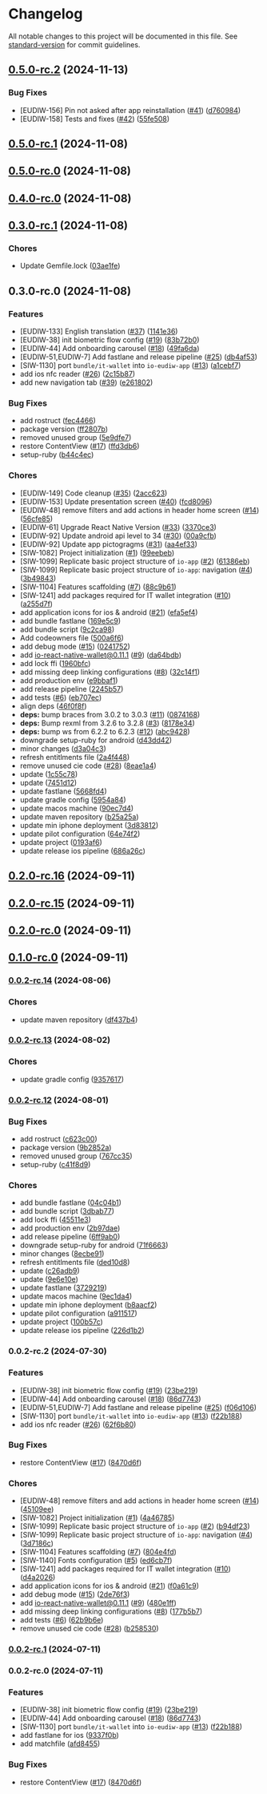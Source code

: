 # Changelog

All notable changes to this project will be documented in this file. See [standard-version](https://github.com/conventional-changelog/standard-version) for commit guidelines.

## [0.5.0-rc.2](https://github.com/pagopa/io-eudiw-app/compare/0.5.0-rc.1...0.5.0-rc.2) (2024-11-13)


### Bug Fixes

* [EUDIW-156] Pin not asked after app reinstallation ([#41](https://github.com/pagopa/io-eudiw-app/issues/41)) ([d760984](https://github.com/pagopa/io-eudiw-app/commit/d760984a0ffccdcdb5f7c07e797824057ec0fb6e))
* [EUDIW-158] Tests and fixes ([#42](https://github.com/pagopa/io-eudiw-app/issues/42)) ([55fe508](https://github.com/pagopa/io-eudiw-app/commit/55fe5084407b548f2cc5dbcb256529e34b905d2d))

## [0.5.0-rc.1](https://github.com/pagopa/io-eudiw-app/compare/0.5.0-rc.0...0.5.0-rc.1) (2024-11-08)

## [0.5.0-rc.0](https://github.com/pagopa/io-eudiw-app/compare/0.4.0-rc.0...0.5.0-rc.0) (2024-11-08)

## [0.4.0-rc.0](https://github.com/pagopa/io-eudiw-app/compare/0.3.0-rc.1...0.4.0-rc.0) (2024-11-08)

## [0.3.0-rc.1](https://github.com/pagopa/io-eudiw-app/compare/0.3.0-rc.0...0.3.0-rc.1) (2024-11-08)


### Chores

* Update Gemfile.lock ([03ae1fe](https://github.com/pagopa/io-eudiw-app/commit/03ae1fedb4a02b0a4d75d43669124908557ef5f5))

## 0.3.0-rc.0 (2024-11-08)


### Features

* [EUDIW-133] English translation ([#37](https://github.com/pagopa/io-eudiw-app/issues/37)) ([1141e36](https://github.com/pagopa/io-eudiw-app/commit/1141e36cfa68adad799061766b48cac523ac1bc0))
* [EUDIW-38] init biometric flow config ([#19](https://github.com/pagopa/io-eudiw-app/issues/19)) ([83b72b0](https://github.com/pagopa/io-eudiw-app/commit/83b72b011fc44da53aac522ee49c05e2dc4bc9da))
* [EUDIW-44]  Add onboarding carousel ([#18](https://github.com/pagopa/io-eudiw-app/issues/18)) ([49fa6da](https://github.com/pagopa/io-eudiw-app/commit/49fa6da0dbe7f4fcf0f79ab0be5af6fefa8958c6))
* [EUDIW-51,EUDIW-7] Add fastlane and release pipeline ([#25](https://github.com/pagopa/io-eudiw-app/issues/25)) ([db4af53](https://github.com/pagopa/io-eudiw-app/commit/db4af5396b5b9a4ddd8c150626df16a5df7b317f))
* [SIW-1130] port `bundle/it-wallet` into `io-eudiw-app` ([#13](https://github.com/pagopa/io-eudiw-app/issues/13)) ([a1cebf7](https://github.com/pagopa/io-eudiw-app/commit/a1cebf7b83c8917599e3aa53feb9838eae7073b9))
* add ios nfc reader ([#26](https://github.com/pagopa/io-eudiw-app/issues/26)) ([2c15b87](https://github.com/pagopa/io-eudiw-app/commit/2c15b8791b2af3865f05764420453b04bd543e1f))
* add new navigation tab ([#39](https://github.com/pagopa/io-eudiw-app/issues/39)) ([e261802](https://github.com/pagopa/io-eudiw-app/commit/e261802e662d6e334fee756d4d441d38bc2089a2))


### Bug Fixes

* add rostruct ([fec4466](https://github.com/pagopa/io-eudiw-app/commit/fec4466852697957e84c77fff619fe27b336c739))
* package version ([ff2807b](https://github.com/pagopa/io-eudiw-app/commit/ff2807bb548f1601eed8068afea4ea3a6d8c0cd3))
* removed unused group ([5e9dfe7](https://github.com/pagopa/io-eudiw-app/commit/5e9dfe74a3c201a218809a1b78e64591ec3271e6))
* restore ContentView ([#17](https://github.com/pagopa/io-eudiw-app/issues/17)) ([ffd3db6](https://github.com/pagopa/io-eudiw-app/commit/ffd3db6fa8502273a547144c9bdf9fd9dbf85052))
* setup-ruby ([b44c4ec](https://github.com/pagopa/io-eudiw-app/commit/b44c4ec149933eeab23550b36a68315b5cc87b39))


### Chores

* [EUDIW-149] Code cleanup ([#35](https://github.com/pagopa/io-eudiw-app/issues/35)) ([2acc623](https://github.com/pagopa/io-eudiw-app/commit/2acc623b5d84f2dc52d8fa9c9053ea8141b8b31e))
* [EUDIW-153] Update presentation screen ([#40](https://github.com/pagopa/io-eudiw-app/issues/40)) ([fcd8096](https://github.com/pagopa/io-eudiw-app/commit/fcd80963f658fb5c277c8c2eafabd2fc05172c9d))
* [EUDIW-48] remove filters and add actions in header home screen ([#14](https://github.com/pagopa/io-eudiw-app/issues/14)) ([56cfe85](https://github.com/pagopa/io-eudiw-app/commit/56cfe855c3a74eb1d073695ab64c87c55729be79))
* [EUDIW-61] Upgrade React Native Version ([#33](https://github.com/pagopa/io-eudiw-app/issues/33)) ([3370ce3](https://github.com/pagopa/io-eudiw-app/commit/3370ce36da1d7f99e71d059ba4c9daa3d89566fc))
* [EUDIW-92] Update android api level to 34 ([#30](https://github.com/pagopa/io-eudiw-app/issues/30)) ([00a9cfb](https://github.com/pagopa/io-eudiw-app/commit/00a9cfba3f14ab7ffe6d79992fdba6827c7419c1))
* [EUDIW-92] Update app pictogragms ([#31](https://github.com/pagopa/io-eudiw-app/issues/31)) ([aa4ef33](https://github.com/pagopa/io-eudiw-app/commit/aa4ef332b87de4975380d0a1f16b9b8dc3328fd4))
* [SIW-1082] Project initialization ([#1](https://github.com/pagopa/io-eudiw-app/issues/1)) ([99eebeb](https://github.com/pagopa/io-eudiw-app/commit/99eebeb3a25361c4bfb765bec16ff2f282220986))
* [SIW-1099] Replicate basic project structure of `io-app` ([#2](https://github.com/pagopa/io-eudiw-app/issues/2)) ([61386eb](https://github.com/pagopa/io-eudiw-app/commit/61386eb1445dcb37f950b48b8c6b3b87f829c395))
* [SIW-1099] Replicate basic project structure of `io-app`: navigation ([#4](https://github.com/pagopa/io-eudiw-app/issues/4)) ([3b49843](https://github.com/pagopa/io-eudiw-app/commit/3b49843ea6023927c1c0b609ebc918dc58969007))
* [SIW-1104] Features scaffolding ([#7](https://github.com/pagopa/io-eudiw-app/issues/7)) ([88c9b61](https://github.com/pagopa/io-eudiw-app/commit/88c9b616c6b5ff3c086fed7bf339548e670c9f20))
* [SIW-1241] add packages required for IT wallet integration ([#10](https://github.com/pagopa/io-eudiw-app/issues/10)) ([a255d7f](https://github.com/pagopa/io-eudiw-app/commit/a255d7f801441f83dc645bad188f3ea3b39de99f))
* add application icons for ios & android ([#21](https://github.com/pagopa/io-eudiw-app/issues/21)) ([efa5ef4](https://github.com/pagopa/io-eudiw-app/commit/efa5ef4b135203c3a411ae242a5099ce7b0dadb6))
* add bundle fastlane ([169e5c9](https://github.com/pagopa/io-eudiw-app/commit/169e5c926d61fbe663eb013e47d9f7c124e55c42))
* add bundle script ([9c2ca98](https://github.com/pagopa/io-eudiw-app/commit/9c2ca98af0ef5bbbb6e3754b4dcb22769150cc2f))
* Add codeowners file ([500a6f6](https://github.com/pagopa/io-eudiw-app/commit/500a6f6febe6185cdca278c4145474567778f663))
* add debug mode ([#15](https://github.com/pagopa/io-eudiw-app/issues/15)) ([0241752](https://github.com/pagopa/io-eudiw-app/commit/02417525ad76805191e9c741e5a837cd19fb7be2))
* add io-react-native-wallet@0.11.1 ([#9](https://github.com/pagopa/io-eudiw-app/issues/9)) ([da64bdb](https://github.com/pagopa/io-eudiw-app/commit/da64bdb760e4cd3c1217f4a72ff7e6ef0382a790))
* add lock ffi ([1960bfc](https://github.com/pagopa/io-eudiw-app/commit/1960bfcba608c4393b7bc155c92d7e46fb7505dd))
* add missing deep linking configurations ([#8](https://github.com/pagopa/io-eudiw-app/issues/8)) ([32c14f1](https://github.com/pagopa/io-eudiw-app/commit/32c14f1460603f2cac7ccc686dfcde449f1d1b08))
* add production env ([e9bbaf1](https://github.com/pagopa/io-eudiw-app/commit/e9bbaf1530d002a826d9f64d220124e9105705fa))
* add release pipeline ([2245b57](https://github.com/pagopa/io-eudiw-app/commit/2245b5704b3bf475d36e2af81706ad2e40588cdb))
* add tests ([#6](https://github.com/pagopa/io-eudiw-app/issues/6)) ([eb707ec](https://github.com/pagopa/io-eudiw-app/commit/eb707ec441ae8074647673f0d9db657d0dc39c3c))
* align deps ([46f0f8f](https://github.com/pagopa/io-eudiw-app/commit/46f0f8fd321d9ef088e272feda4ae33bf9b8cadd))
* **deps:** bump braces from 3.0.2 to 3.0.3 ([#11](https://github.com/pagopa/io-eudiw-app/issues/11)) ([0874168](https://github.com/pagopa/io-eudiw-app/commit/087416875f005bf521a133934de1708ff53e08b2))
* **deps:** Bump rexml from 3.2.6 to 3.2.8 ([#3](https://github.com/pagopa/io-eudiw-app/issues/3)) ([8178e34](https://github.com/pagopa/io-eudiw-app/commit/8178e34726ef54c226d40f3a6b13f779a6f3bf0c))
* **deps:** bump ws from 6.2.2 to 6.2.3 ([#12](https://github.com/pagopa/io-eudiw-app/issues/12)) ([abc9428](https://github.com/pagopa/io-eudiw-app/commit/abc9428f7fa059cc46209edad626a09128f79645))
* downgrade setup-ruby for android ([d43dd42](https://github.com/pagopa/io-eudiw-app/commit/d43dd426f136770eb867dfcc89ff0a62fb75c582))
* minor changes ([d3a04c3](https://github.com/pagopa/io-eudiw-app/commit/d3a04c3e9826a540cd486335a4d50f764c4d05c6))
* refresh entitlments file ([2a4f448](https://github.com/pagopa/io-eudiw-app/commit/2a4f448dc4bfb2aec83495820b713c68773a7663))
* remove unused cie code ([#28](https://github.com/pagopa/io-eudiw-app/issues/28)) ([8eae1a4](https://github.com/pagopa/io-eudiw-app/commit/8eae1a4f84c5f288084b8e488b95e2b000a75ff9))
* update ([1c55c78](https://github.com/pagopa/io-eudiw-app/commit/1c55c78fdcb8441fdcb97dfd6f54f28f19962e53))
* update ([7451d12](https://github.com/pagopa/io-eudiw-app/commit/7451d1299464845cf1fbdf33ea863e235fb0cd16))
* update fastlane ([5668fd4](https://github.com/pagopa/io-eudiw-app/commit/5668fd4d593b08136950ee30c5f24f389333ba3f))
* update gradle config ([5954a84](https://github.com/pagopa/io-eudiw-app/commit/5954a844c7a3ec6f2df802c83aefddf424123cb4))
* update macos machine ([90ec7d4](https://github.com/pagopa/io-eudiw-app/commit/90ec7d47293995a7b258520c7a05d3ef2079c1cd))
* update maven repository ([b25a25a](https://github.com/pagopa/io-eudiw-app/commit/b25a25a841da512ad94da141ba9c5edfb1537370))
* update min iphone deployment ([3d83812](https://github.com/pagopa/io-eudiw-app/commit/3d8381215c5a13805e1c9a995bdbcda16be9e46e))
* update pilot configuration ([64e74f2](https://github.com/pagopa/io-eudiw-app/commit/64e74f28292a15c6c3d01aad033aaebac44d5869))
* update project ([0193af6](https://github.com/pagopa/io-eudiw-app/commit/0193af6da011a74f66d53e7443f6c9550a293aee))
* update release ios pipeline ([686a26c](https://github.com/pagopa/io-eudiw-app/commit/686a26c16c6a7f6dcb2697a926bb225aa148b2c4))

## [0.2.0-rc.16](https://github.com/pagopa/io-eudiw-app/compare/0.2.0-rc.15...0.2.0-rc.16) (2024-09-11)

## [0.2.0-rc.15](https://github.com/pagopa/io-eudiw-app/compare/0.2.0-rc.0...0.2.0-rc.1) (2024-09-11)

## [0.2.0-rc.0](https://github.com/pagopa/io-eudiw-app/compare/0.1.0-rc.0...0.2.0-rc.0) (2024-09-11)

## [0.1.0-rc.0](https://github.com/pagopa/io-eudiw-app/compare/0.0.2-rc.14...0.1.0-rc.0) (2024-09-11)

### [0.0.2-rc.14](https://github.com/pagopa/io-eudiw-app/compare/0.0.2-rc.13...0.0.2-rc.14) (2024-08-06)

### Chores

- update maven repository ([df437b4](https://github.com/pagopa/io-eudiw-app/commit/df437b4825e1675a294bed0bbf1dff202e34145e))

### [0.0.2-rc.13](https://github.com/pagopa/io-eudiw-app/compare/0.0.2-rc.12...0.0.2-rc.13) (2024-08-02)

### Chores

- update gradle config ([9357617](https://github.com/pagopa/io-eudiw-app/commit/935761754ebaeac725a79f09e0adaae266761019))

### [0.0.2-rc.12](https://github.com/pagopa/io-eudiw-app/compare/0.0.2-rc.2...0.0.2-rc.12) (2024-08-01)

### Bug Fixes

- add rostruct ([c623c00](https://github.com/pagopa/io-eudiw-app/commit/c623c00ccf73c8ce405c4120b08a91244d03dfa7))
- package version ([9b2852a](https://github.com/pagopa/io-eudiw-app/commit/9b2852a848f7f4c1bf536e7b8656cfdb8c9e6999))
- removed unused group ([767cc35](https://github.com/pagopa/io-eudiw-app/commit/767cc35175d7224c8a4d387d938eafefb12d765c))
- setup-ruby ([c41f8d9](https://github.com/pagopa/io-eudiw-app/commit/c41f8d98dd783a775b747a3310c9669656bf2147))

### Chores

- add bundle fastlane ([04c04b1](https://github.com/pagopa/io-eudiw-app/commit/04c04b1d4da0259728608e45a33f30f48dfa4313))
- add bundle script ([3dbab77](https://github.com/pagopa/io-eudiw-app/commit/3dbab7716d31f726b5b2b7150bc79b8b7a732846))
- add lock ffi ([45511e3](https://github.com/pagopa/io-eudiw-app/commit/45511e3563021b424be7294fc21a7813fb36e697))
- add production env ([2b97dae](https://github.com/pagopa/io-eudiw-app/commit/2b97dae0809f3e02f32ce4124a668e428c9f5362))
- add release pipeline ([6ff9ab0](https://github.com/pagopa/io-eudiw-app/commit/6ff9ab0e785d0b6da82f8e8d258e847dd2063ed0))
- downgrade setup-ruby for android ([71f6663](https://github.com/pagopa/io-eudiw-app/commit/71f66639a09d427ac4e41e58ea510c4afc0bd994))
- minor changes ([8ecbe91](https://github.com/pagopa/io-eudiw-app/commit/8ecbe91b35ec3ec2338e340002965e5d5d23351f))
- refresh entitlments file ([ded10d8](https://github.com/pagopa/io-eudiw-app/commit/ded10d875b72774be44a4d24e02661b17c1c369c))
- update ([c26adb9](https://github.com/pagopa/io-eudiw-app/commit/c26adb9e735fddea2615b2546b8ffee351076c78))
- update ([9e6e10e](https://github.com/pagopa/io-eudiw-app/commit/9e6e10ebd76780ee2ab6230dc230ed6b920ee53c))
- update fastlane ([3729219](https://github.com/pagopa/io-eudiw-app/commit/372921970191f8fefa270faad5ed03b5636fa33f))
- update macos machine ([9ec1da4](https://github.com/pagopa/io-eudiw-app/commit/9ec1da4065c16d06982d97121b73518cc69885ec))
- update min iphone deployment ([b8aacf2](https://github.com/pagopa/io-eudiw-app/commit/b8aacf246442ee62cf7d7f48ece01a7c242def37))
- update pilot configuration ([a911517](https://github.com/pagopa/io-eudiw-app/commit/a911517a18101645a4a98161e68b77a7ec3e8bd5))
- update project ([100b57c](https://github.com/pagopa/io-eudiw-app/commit/100b57c066fda51876355866f3db5a40e15da947))
- update release ios pipeline ([226d1b2](https://github.com/pagopa/io-eudiw-app/commit/226d1b24fdbf8b41575534ebfeb24ef6d28a99b2))

### 0.0.2-rc.2 (2024-07-30)

### Features

- [EUDIW-38] init biometric flow config ([#19](https://github.com/pagopa/io-eudiw-app/issues/19)) ([23be219](https://github.com/pagopa/io-eudiw-app/commit/23be219be002f2a051139aabd42e0a04c337c0e1))
- [EUDIW-44] Add onboarding carousel ([#18](https://github.com/pagopa/io-eudiw-app/issues/18)) ([86d7743](https://github.com/pagopa/io-eudiw-app/commit/86d7743bdaccd8e93222f1c4f5b29ccd454fedae))
- [EUDIW-51,EUDIW-7] Add fastlane and release pipeline ([#25](https://github.com/pagopa/io-eudiw-app/issues/25)) ([f06d106](https://github.com/pagopa/io-eudiw-app/commit/f06d106853543741e3fbf207cc2a46bfcd6210bd))
- [SIW-1130] port `bundle/it-wallet` into `io-eudiw-app` ([#13](https://github.com/pagopa/io-eudiw-app/issues/13)) ([f22b188](https://github.com/pagopa/io-eudiw-app/commit/f22b18880ebfac0c1fae42b1e3b072b5ab97d0d0))
- add ios nfc reader ([#26](https://github.com/pagopa/io-eudiw-app/issues/26)) ([62f6b80](https://github.com/pagopa/io-eudiw-app/commit/62f6b80fdc1666dee6e03d85896918aa9417cf7d))

### Bug Fixes

- restore ContentView ([#17](https://github.com/pagopa/io-eudiw-app/issues/17)) ([8470d6f](https://github.com/pagopa/io-eudiw-app/commit/8470d6fc2ddfd86f695adae96d9da72439964b45))

### Chores

- [EUDIW-48] remove filters and add actions in header home screen ([#14](https://github.com/pagopa/io-eudiw-app/issues/14)) ([45109ee](https://github.com/pagopa/io-eudiw-app/commit/45109ee8d07fcdc0fe32f3de2b5e5cc4f8671be8))
- [SIW-1082] Project initialization ([#1](https://github.com/pagopa/io-eudiw-app/issues/1)) ([4a46785](https://github.com/pagopa/io-eudiw-app/commit/4a46785567a29597ecf75864020007657696d744))
- [SIW-1099] Replicate basic project structure of `io-app` ([#2](https://github.com/pagopa/io-eudiw-app/issues/2)) ([b94df23](https://github.com/pagopa/io-eudiw-app/commit/b94df230260e5eed12419bd4fae71d8d5eae006b))
- [SIW-1099] Replicate basic project structure of `io-app`: navigation ([#4](https://github.com/pagopa/io-eudiw-app/issues/4)) ([3d7186c](https://github.com/pagopa/io-eudiw-app/commit/3d7186c7030f75a87a90ad39aa3826f9d541253f))
- [SIW-1104] Features scaffolding ([#7](https://github.com/pagopa/io-eudiw-app/issues/7)) ([804e4fd](https://github.com/pagopa/io-eudiw-app/commit/804e4fdefbc2f021a8d2757efd83b14a319463f0))
- [SIW-1140] Fonts configuration ([#5](https://github.com/pagopa/io-eudiw-app/issues/5)) ([ed6cb7f](https://github.com/pagopa/io-eudiw-app/commit/ed6cb7fb166ca927817abfaa194871b2172e4385))
- [SIW-1241] add packages required for IT wallet integration ([#10](https://github.com/pagopa/io-eudiw-app/issues/10)) ([d4a2026](https://github.com/pagopa/io-eudiw-app/commit/d4a2026302daf7ddf2e0482667e2fe31c811f328))
- add application icons for ios & android ([#21](https://github.com/pagopa/io-eudiw-app/issues/21)) ([f0a61c9](https://github.com/pagopa/io-eudiw-app/commit/f0a61c981d8e93b3fdb383407e0676b6b4fe583b))
- add debug mode ([#15](https://github.com/pagopa/io-eudiw-app/issues/15)) ([2de76f3](https://github.com/pagopa/io-eudiw-app/commit/2de76f3ae8a947839cecf7277e0d087efec946fc))
- add io-react-native-wallet@0.11.1 ([#9](https://github.com/pagopa/io-eudiw-app/issues/9)) ([480e1ff](https://github.com/pagopa/io-eudiw-app/commit/480e1ff9689b4add6a7f6cf4e4972682f3ea9842))
- add missing deep linking configurations ([#8](https://github.com/pagopa/io-eudiw-app/issues/8)) ([177b5b7](https://github.com/pagopa/io-eudiw-app/commit/177b5b7971a561299edf06b35c57a7e561f5440f))
- add tests ([#6](https://github.com/pagopa/io-eudiw-app/issues/6)) ([62b9b6e](https://github.com/pagopa/io-eudiw-app/commit/62b9b6eefaa7fb85e014c85718856f0c9c22a795))
- remove unused cie code ([#28](https://github.com/pagopa/io-eudiw-app/issues/28)) ([b258530](https://github.com/pagopa/io-eudiw-app/commit/b2585302fe14881346dc011e6455561970192170))

### [0.0.2-rc.1](https://github.com/pagopa/io-eudiw-app/compare/0.0.2-rc.0...0.0.2-rc.1) (2024-07-11)

### 0.0.2-rc.0 (2024-07-11)

### Features

- [EUDIW-38] init biometric flow config ([#19](https://github.com/pagopa/io-eudiw-app/issues/19)) ([23be219](https://github.com/pagopa/io-eudiw-app/commit/23be219be002f2a051139aabd42e0a04c337c0e1))
- [EUDIW-44] Add onboarding carousel ([#18](https://github.com/pagopa/io-eudiw-app/issues/18)) ([86d7743](https://github.com/pagopa/io-eudiw-app/commit/86d7743bdaccd8e93222f1c4f5b29ccd454fedae))
- [SIW-1130] port `bundle/it-wallet` into `io-eudiw-app` ([#13](https://github.com/pagopa/io-eudiw-app/issues/13)) ([f22b188](https://github.com/pagopa/io-eudiw-app/commit/f22b18880ebfac0c1fae42b1e3b072b5ab97d0d0))
- add fastlane for ios ([9337f0b](https://github.com/pagopa/io-eudiw-app/commit/9337f0ba99e8ba23f279f884d7aa9ad791ce9864))
- add matchfile ([afd8455](https://github.com/pagopa/io-eudiw-app/commit/afd84550ec644e4651f56e0f89e611d11ee6e9b8))

### Bug Fixes

- restore ContentView ([#17](https://github.com/pagopa/io-eudiw-app/issues/17)) ([8470d6f](https://github.com/pagopa/io-eudiw-app/commit/8470d6fc2ddfd86f695adae96d9da72439964b45))

